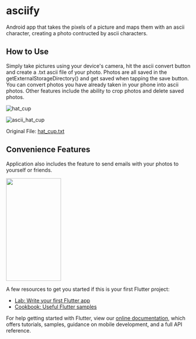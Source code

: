 # asciify

Android app that takes the pixels of a picture and maps them with an ascii character, creating a photo contructed by ascii characters.

## How to Use

Simply take pictures using your device's camera, hit the ascii convert button and create a .txt ascii file of your photo. Photos are all saved in the getExternalStorageDirectory() and get saved when tapping the save button. You can convert photos you have already taken in your phone into ascii photos. Other features include the ability to crop photos and delete saved photos.


![hat_cup](https://user-images.githubusercontent.com/59339384/115826966-84ae5d00-a3c0-11eb-9d29-db4bbb90f86a.jpg)




![ascii_hat_cup](https://user-images.githubusercontent.com/59339384/115827047-9d1e7780-a3c0-11eb-8c61-384aecb65d5b.PNG)




Original File:
[hat_cup.txt](https://github.com/personalbrian/Asciify/files/6363186/hat_cup.txt)


## Convenience Features

Application also includes the feature to send emails with your photos to yourself or friends.


<img src="https://user-images.githubusercontent.com/59339384/115828091-12d71300-a3c2-11eb-95e6-22635cd48ca6.jpg" width="150" height="280">







A few resources to get you started if this is your first Flutter project:

- [Lab: Write your first Flutter app](https://flutter.dev/docs/get-started/codelab)
- [Cookbook: Useful Flutter samples](https://flutter.dev/docs/cookbook)

For help getting started with Flutter, view our
[online documentation](https://flutter.dev/docs), which offers tutorials,
samples, guidance on mobile development, and a full API reference.
